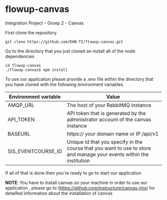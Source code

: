 # flowup-canvas
Integration Project - Groep 2 - Canvas

First clone the repository

```
git clone https://github.com/EHB-TI/flowup-canvas.git
```

Go to the directory that you just cloned an install all of the node dependencies

```
cd flowup-canvas
./flowup-canvas$ npm install
```

To use our application please provide a .env file within the directory that you have cloned with the following environment variables

| Environment variable  | Value |
| ------------- | ------------- |
| AMQP_URL  | The host of your RabbitMQ instance |
| API_TOKEN  | API token that is generated by the administrator account of the canvas instance |
| BASEURL  | https:// your domain name or IP /api/v1 |
| SIS_EVENTCOURSE_ID  | Unique Id that you specify in the course that you want to use to store and manage your events within the institution|

If all of that is done then you're ready to go to start our application

**NOTE**: You have to install canvas on your machine in order to use our application , please go to (https://github.com/instructure/canvas-lms) for detailled information about the installation of canvas
